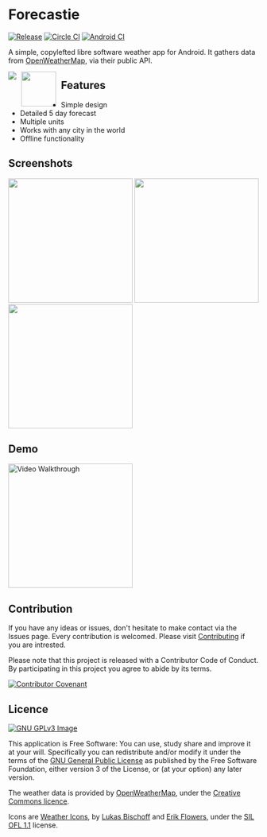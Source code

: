 # Forecastie

[![Release](https://img.shields.io/github/release/martykan/forecastie.png)](https://github.com/martykan/forecastie/releases)
[![Circle CI](https://circleci.com/gh/martykan/forecastie/tree/master.png)](https://circleci.com/gh/martykan/forecastie/tree/master)
[![Android CI](https://github.com/martykan/forecastie/workflows/Android%20CI/badge.svg)](https://github.com/martykan/forecastie/releases=)

A simple, copylefted libre software weather app for Android. It gathers data from [OpenWeatherMap](https://openweathermap.org/), via their public API.

[<img src="https://upload.wikimedia.org/wikipedia/commons/thumb/0/0d/Get_it_on_F-Droid.svg/200px-Get_it_on_F-Droid.svg.png" style="float: left; padding-right: 10px;">](https://f-droid.org/repository/browse/?fdid=cz.martykan.forecastie)
[<img src="https://upload.wikimedia.org/wikipedia/commons/thumb/7/78/Google_Play_Store_badge_EN.svg/200px-Google_Play_Store_badge_EN.svg.png" style="float: left; padding-right: 10px;" height="70">](https://play.google.com/store/apps/details?id=com.casticalabs.forecastie)

## Features

- Simple design
- Detailed 5 day forecast
- Multiple units
- Works with any city in the world
- Offline functionality

## Screenshots

[<img src="https://i.imgur.com/8g7HPIL.png" width=250>](https://i.imgur.com/8g7HPIL.png)
[<img src="https://i.imgur.com/ye2O2B2.png" width=250>](https://i.imgur.com/ye2O2B2.png)
[<img src="https://i.imgur.com/olkk2cB.png" width=250>](https://i.imgur.com/olkk2cB.png)

## Demo

<img src='gifs/gif_1.gif' title='Video Walkthrough' width='250' alt='Video Walkthrough' />

## Contribution

If you have any ideas or issues, don't hesitate to make contact via the Issues page. Every contribution is welcomed. Please visit [Contributing](https://github.com/martykan/forecastie/blob/master/CONTRIBUTING.md) if you are intrested.

Please note that this project is released with a Contributor Code of Conduct. By participating in this project you agree to abide by its terms.

[![Contributor Covenant](https://img.shields.io/badge/Contributor%20Covenant-v2.0%20adopted-ff69b4.svg)](CODE-OF-CONDUCT.md)

## Licence

[![GNU GPLv3 Image](https://www.gnu.org/graphics/gplv3-127x51.png)](http://www.gnu.org/licenses/gpl-3.0.en.html)

This application is Free Software: You can use, study share and improve it at your
will. Specifically you can redistribute and/or modify it under the terms of the
[GNU General Public License](https://www.gnu.org/licenses/gpl.html) as
published by the Free Software Foundation, either version 3 of the License, or
(at your option) any later version.

The weather data is provided by [OpenWeatherMap](https://openweathermap.org/), under the <a href='http://creativecommons.org/licenses/by-sa/2.0/'>Creative Commons licence</a>.

Icons are <a href='https://erikflowers.github.io/weather-icons/'>Weather Icons</a>, by <a href='http://www.twitter.com/artill'>Lukas Bischoff</a> and <a href='http://www.twitter.com/Erik_UX'>Erik Flowers</a>, under the <a href='http://scripts.sil.org/OFL'>SIL OFL 1.1</a> license.
